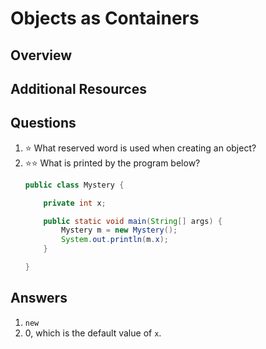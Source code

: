 # Objects as Containers
## Overview
## Additional Resources
## Questions
1. :star: What reserved word is used when creating an object?
1. :star::star: What is printed by the program below?
    ```java
    public class Mystery {

        private int x;

        public static void main(String[] args) {
            Mystery m = new Mystery();
            System.out.println(m.x);
        }

    }
    ```
## Answers
1. `new`
1. 0, which is the default value of `x`.
